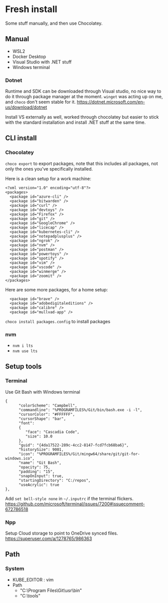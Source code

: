 # Fresh install

Some stuff manually, and then use Chocolatey.

## Manual
- WSL2
- Docker Desktop
- Visual Studio with .NET stuff
- Windows terminal

### Dotnet
Runtime and SDK can be downloaded through Visual studio, no nice way to do it through package manager at the moment.
`winget` was acting up on me, and `choco` don't seem stable for it.
https://dotnet.microsoft.com/en-us/download/dotnet

Install VS externally as well, worked through chocolatey but easier to stick with the standard installation and install .NET stuff at the same time.

## CLI install

### Chocolatey
`choco export` to export packages, note that this includes all packages, not only the ones you've specifically installed.

Here is a clean setup for a work machine:
```
<?xml version="1.0" encoding="utf-8"?>
<packages>
  <package id="azure-cli" />
  <package id="bitwarden" />
  <package id="curl" />
  <package id="devtoys" />
  <package id="Firefox" />
  <package id="git" />
  <package id="GoogleChrome" />
  <package id="licecap" />
  <package id="kubernetes-cli" />
  <package id="notepadplusplus" />
  <package id="ngrok" />
  <package id="nvm" />
  <package id="postman" />
  <package id="powertoys" />
  <package id="spotify" />
  <package id="vim" />
  <package id="vscode" />
  <package id="winmerge" />
  <package id="zoomit" />
</packages>
```

Here are some more packages, for a home setup:
```
  <package id="brave" />
  <package id="adobedigitaleditions" />
  <package id="calibre" />
  <package id="mullvad-app" />
```

`choco install packages.config` to install packages

### nvm
- `nvm i lts`
- `nvm use lts`

## Setup tools

### Terminal
Use Git Bash with Windows terminal
```
{
      "colorScheme": "Campbell",
      "commandline": "%PROGRAMFILES%/Git/bin/bash.exe -i -l",
      "cursorColor": "#FFFFFF",
      "cursorShape": "bar",
      "font":
      {
         "face": "Cascadia Code",
         "size": 10.0
      },
      "guid": "{4da17522-289c-4cc2-8147-fcd7fcb68ba6}",
      "historySize": 9001,
      "icon": "%PROGRAMFILES%/Git/mingw64/share/git/git-for-windows.ico",
      "name": "Git Bash",
      "opacity": 75,
      "padding": "15",
      "snapOnInput": true,
      "startingDirectory": "C:/repos",
      "useAcrylic": true
},
```

Add `set bell-style none` in `~/.inputrc` if the terminal flickers.
https://github.com/microsoft/terminal/issues/7200#issuecomment-672786518

### Npp
Setup Cloud storage to point to OneDrive synced files.
https://superuser.com/a/1278765/986363

## Path
### System
- KUBE_EDITOR : vim
- Path
   - "C:\Program Files\Git\usr\bin"
   - "C:\tools"
